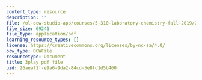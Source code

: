 ```yaml
---
content_type: resource
description: ''
file: /ol-ocw-studio-app/courses/5-310-laboratory-chemistry-fall-2019/26aeaf1fe9a69da284cd5e8fd1d5b460_LNCLrmAvSlU.pdf
file_size: 69241
file_type: application/pdf
learning_resource_types: []
license: https://creativecommons.org/licenses/by-nc-sa/4.0/
ocw_type: OCWFile
resourcetype: Document
title: 3play pdf file
uid: 26aeaf1f-e9a6-9da2-84cd-5e8fd1d5b460
---
```

